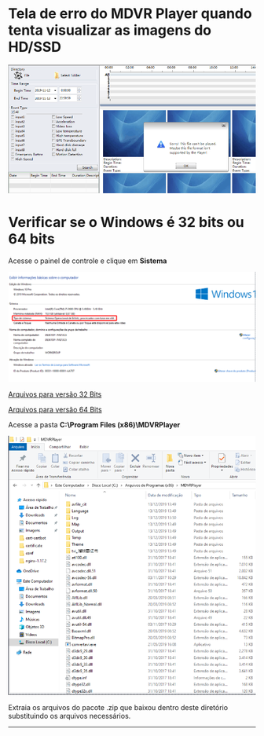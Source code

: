 # Tela de erro do MDVR Player quando tenta visualizar as imagens do HD/SSD

![erro](./error.png)

# Verificar se o Windows é 32 bits ou 64 bits

Acesse o painel de controle e clique em **Sistema**

![bits](./bits.png)

[Arquivos para versão 32 Bits](https://storage.googleapis.com/v2tech/32-fix-mdvr-player.zip)

[Arquivos para versão 64 Bits](https://storage.googleapis.com/v2tech/64-fix-mdvr-player.zip)

Acesse a pasta **C:\Program Files (x86)\MDVRPlayer**

![folder](./folder-mdvrplayer.png)

Extraia os arquivos do pacote .zip que baixou dentro deste diretório substituindo os arquivos necessários.

---
